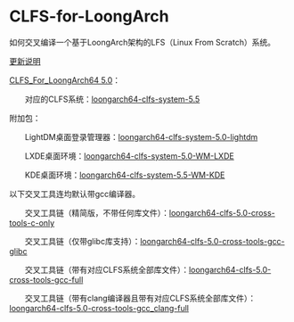 # CLFS-for-LoongArch
如何交叉编译一个基于LoongArch架构的LFS（Linux From Scratch）系统。

[更新说明](https://github.com/sunhaiyong1978/CLFS-for-LoongArch/blob/main/ChangeLog.md)


[CLFS_For_LoongArch64 5.0](https://github.com/sunhaiyong1978/CLFS-for-LoongArch/blob/main/CLFS_For_LoongArch64.md)：

　　对应的CLFS系统：[loongarch64-clfs-system-5.5](https://github.com/sunhaiyong1978/CLFS-for-LoongArch/releases/download/5.0/loongarch64-clfs-system-5.5.tar.bz2)

附加包：

　　LightDM桌面登录管理器：[loongarch64-clfs-system-5.0-lightdm](https://github.com/sunhaiyong1978/CLFS-for-LoongArch/releases/download/5.0/loongarch64-clfs-system-5.0-lightdm.tar.bz2)

　　LXDE桌面环境：[loongarch64-clfs-system-5.0-WM-LXDE](https://github.com/sunhaiyong1978/CLFS-for-LoongArch/releases/download/5.0/loongarch64-clfs-system-5.0-WM-LXDE.tar.bz2)

　　KDE桌面环境：[loongarch64-clfs-system-5.5-WM-KDE](https://github.com/sunhaiyong1978/CLFS-for-LoongArch/releases/download/5.0/loongarch64-clfs-system-5.5-WM-KDE.tar.bz2)



以下交叉工具连均默认带gcc编译器。

　　交叉工具链（精简版，不带任何库文件）：[loongarch64-clfs-5.0-cross-tools-c-only](https://github.com/sunhaiyong1978/CLFS-for-LoongArch/releases/download/5.0/loongarch64-clfs-5.0-cross-tools-c-only.tar.xz)
  
　　交叉工具链（仅带glibc库支持）：[loongarch64-clfs-5.0-cross-tools-gcc-glibc](https://github.com/sunhaiyong1978/CLFS-for-LoongArch/releases/download/5.0/loongarch64-clfs-5.0-cross-tools-gcc-glibc.tar.xz)
  
　　交叉工具链（带有对应CLFS系统全部库文件）：[loongarch64-clfs-5.0-cross-tools-gcc-full](https://github.com/sunhaiyong1978/CLFS-for-LoongArch/releases/download/5.0/loongarch64-clfs-5.0-cross-tools-gcc-full.tar.xz)
  
　　交叉工具链（带有clang编译器且带有对应CLFS系统全部库文件）：[loongarch64-clfs-5.0-cross-tools-gcc_clang-full](https://github.com/sunhaiyong1978/CLFS-for-LoongArch/releases/download/5.0/loongarch64-clfs-5.0-cross-tools-gcc_and_clang-full.tar.xz)
